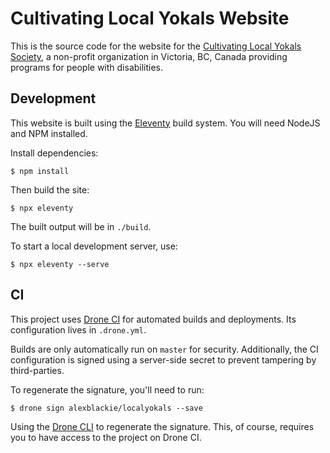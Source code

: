 # Cultivating Local Yokals Website

This is the source code for the website for the [Cultivating Local Yokals
Society][1], a non-profit organization in Victoria, BC, Canada providing
programs for people with disabilities.

[1]: http://www.localyokals.ca/

## Development

This website is built using the [Eleventy][2] build system. You will need NodeJS
and NPM installed.

Install dependencies:

```
$ npm install
```

Then build the site:

```
$ npx eleventy
```

The built output will be in `./build`.

To start a local development server, use:

```
$ npx eleventy --serve
```

[2]: https://www.11ty.io/

## CI

This project uses [Drone CI][3] for automated builds and deployments. Its
configuration lives in `.drone.yml`.

Builds are only automatically run on `master` for security. Additionally, the CI
configuration is signed using a server-side secret to prevent tampering by
third-parties.

To regenerate the signature, you'll need to run:

```
$ drone sign alexblackie/localyokals --save
```

Using the [Drone CLI][4] to regenerate the signature. This, of course, requires
you to have access to the project on Drone CI.

[3]: https://drone.io/
[4]: https://docs.drone.io/cli/

